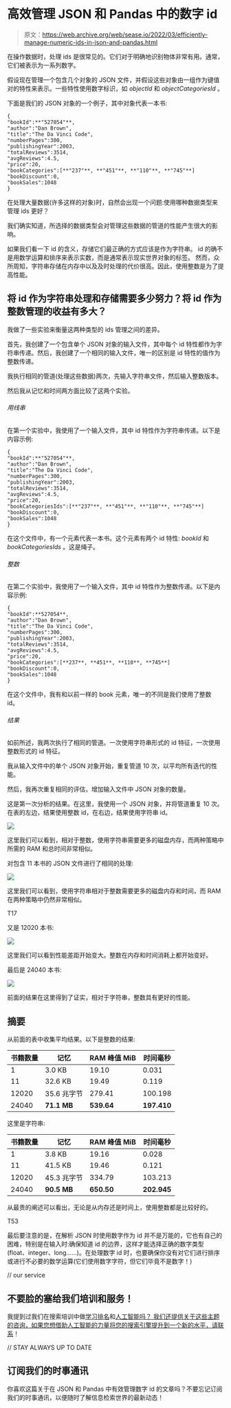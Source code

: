 # 高效管理 JSON 和 Pandas 中的数字 id

> 原文：<https://web.archive.org/web/sease.io/2022/03/efficiently-manage-numeric-ids-in-json-and-pandas.html>

在操作数据时，处理 ids 是很常见的。它们对于明确地识别物体非常有用。通常，它们被表示为一系列数字。

假设现在管理一个包含几个对象的 JSON 文件，并假设这些对象由一组作为键值对的特性来表示。一些特性使用数字标识，如 *objectId* 和 *objectCategoriesId* 。

下面是我们的 JSON 对象的一个例子，其中对象代表一本书:

```
{
"bookId":**"527054"**,
"author":"Dan Brown",
"title":"The Da Vinci Code",
"numberPages":300,
"publishingYear":2003,
"totalReviews":3514,
"avgReviews":4.5,
"price":20,
"bookCategories":[**"237"**, **"451"**, **"110"**, **"745"**]
"bookDiscount":0,
"bookSales":1048
}
```

在处理大量数据(许多这样的对象)时，自然会出现一个问题:使用哪种数据类型来管理 ids 更好？

我们确实知道，所选择的数据类型会对管理这些数据的管道的性能产生很大的影响。

如果我们看一下 id 的含义，存储它们最正确的方式应该是作为字符串。
id 的确不是用数学运算和排序来表示实数，而是通常表示现实世界对象的标签。
然而，众所周知，字符串存储在内存中以及及时处理的代价很高。因此，使用整数是为了提高性能。

## 将 id 作为字符串处理和存储需要多少努力？将 id 作为整数管理的收益有多大？

我做了一些实验来衡量这两种类型的 ids 管理之间的差异。

首先，我创建了一个包含单个 JSON 对象的输入文件，其中每个 id 特性都作为字符串传递。然后，我创建了一个相同的输入文件，唯一的区别是 id 特性的值作为整数传递。

我执行相同的管道(处理这些数据)两次，先输入字符串文件，然后输入整数版本。

然后我从记忆和时间两方面比较了这两个实验。

###### 用线串

在第一个实验中，我使用了一个输入文件，其中 id 特性作为字符串传递。以下是内容示例:

```
{
"bookId":**"527054"**,
"author":"Dan Brown",
"title":"The Da Vinci Code",
"numberPages":300,
"publishingYear":2003,
"totalReviews":3514,
"avgReviews":4.5,
"price":20,
"bookCategoriesIds":[**"237"**, **"451"**, **"110"**, **"745"**]
"bookDiscount":0,
"bookSales":1048
}
```

在这个文件中，有一个元素代表一本书。这个元素有两个 id 特性: *bookId* 和 *bookCategoriesIds* 。这是绳子。

###### 整数

在第二个实验中，我使用了一个输入文件，其中 id 特性作为整数传递。以下是内容示例:

```
{
"bookId":**527054**,
"author":"Dan Brown",
"title":"The Da Vinci Code",
"numberPages":300,
"publishingYear":2003,
"totalReviews":3514,
"avgReviews":4.5,
"price":20,
"bookCategories":[**237**, **451**, **110**, **745**]
"bookDiscount":0,
"bookSales":1048
}
```

在这个文件中，我有和以前一样的 book 元素，唯一的不同是我们使用了整数 id。

###### 结果

如前所述，我两次执行了相同的管道。一次使用字符串形式的 id 特征，一次使用整数形式的 id 特征。

我从输入文件中的单个 JSON 对象开始，重复管道 10 次，以平均所有迭代的性能。

然后，我再次重复相同的评估，增加输入文件中 JSON 对象的数量。

这是第一次分析的结果。在这里，我使用一个 JSON 对象，并将管道重复 10 次。在表的左边，结果使用整数 id，在右边，结果使用字符串 id。



![](img/605891633f947dfbe1261353757803eb.png)

这里我们可以看到，相对于整数，使用字符串需要更多的磁盘内存，而两种策略中所需的 RAM 和总时间非常相似。

对包含 11 本书的 JSON 文件进行了相同的处理:



![](img/f635af8759358d0abbdabf5155423d30.png)

这里我们可以看到，使用字符串相对于整数需要更多的磁盘内存和时间，而 RAM 在两种策略中仍然非常相似。

T17

又是 12020 本书:

![](img/c220b13cfb8a58298146338535b22b56.png)

这里我们可以看到性能差距开始变大。整数在内存和时间消耗上都开始变好。

最后是 24040 本书:

![](img/df755f5307fa2b17c93f51b02b821ff9.png)

前面的结果在这里得到了证实，相对于字符串，整数具有更好的性能。

## 摘要

从前面的表中收集平均结果。以下是整数的结果:

| 书籍数量 | 记忆 | RAM 峰值 MiB | 时间毫秒 |
| --- | --- | --- | --- |
| 1 | 3.0 KB | 19.10 | 0.031 |
| 11 | 32.6 KB | 19.49 | 0.119 |
| 12020 | 35.6 兆字节 | 279.41 | 100.198 |
| 24040 | **71.1 MB** | **539.64** | **197.410** |

这里是字符串:

| 书籍数量 | 记忆 | RAM 峰值 MiB | 时间毫秒 |
| --- | --- | --- | --- |
| 1 | 3.8 KB | 19.16 | 0.028 |
| 11 | 41.5 KB | 19.46 | 0.121 |
| 12020 | 45.3 兆字节 | 334.79 | 103.213 |
| 24040 | **90.5 MB** | **650.50** | **202.945** |

从最贵的阐述可以看出，无论是从内存还是时间上，使用整数都是比较好的。

T53

最后要注意的是，在解析 JSON 时使用数字作为 id 并不是万能的，它也有自己的困难，特别是在输入时:确保知道 id 的边界，这样才能选择正确的数字类型(float、integer、long……)。在处理数字 id 时，也要确保你没有对它们进行排序或进行不必要的数学运算(它们使用数字字符，但它们毕竟不是数字！)

// our service

## 不要脸的塞给我们培训和服务！

我提到过我们在搜索培训中做[学习排名](https://web.archive.org/web/20220930004448/https://sease.io/learning-to-rank-training)和[人工智能吗？
我们还提供关于这些主题的咨询，](https://web.archive.org/web/20220930004448/https://sease.io/artificial-intelligence-in-search-training)[如果您想借助人工智能的力量将您的搜索引擎提升到一个新的水平，请联系](https://web.archive.org/web/20220930004448/https://sease.io/contacts)！

// STAY ALWAYS UP TO DATE

## 订阅我们的时事通讯

你喜欢这篇关于在 JSON 和 Pandas 中有效管理数字 id 的文章吗？不要忘记订阅我们的时事通讯，以便随时了解信息检索世界的最新动态！